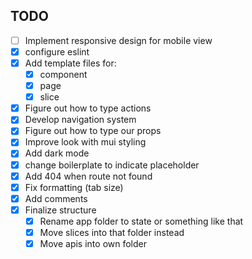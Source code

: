 ## TODO

- [ ] Implement responsive design for mobile view
- [x] configure eslint
- [x] Add template files for:
    - [x] component
    - [x] page
    - [x] slice
- [x] Figure out how to type actions
- [x] Develop navigation system
- [x] Figure out how to type our props
- [x] Improve look with mui styling
- [x] Add dark mode
- [x] change boilerplate to indicate placeholder
- [x] Add 404 when route not found
- [x] Fix formatting (tab size)
- [x] Add comments
- [x] Finalize structure
    - [x] Rename app folder to state or something like that
    - [x] Move slices into that folder instead
    - [x] Move apis into own folder